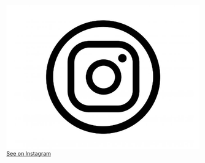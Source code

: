 ![Instagram](assets/img/instagram.jpg "Instagram") [See on Instagram](https://instagram.com/acacia.joinery)
